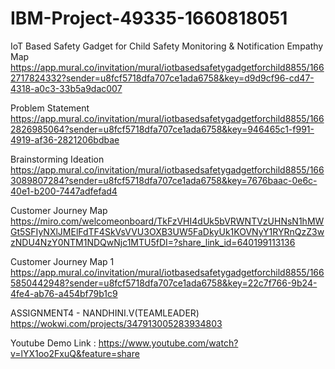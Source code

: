 # IBM-Project-49335-1660818051
IoT Based Safety Gadget for Child Safety Monitoring &amp; Notification
Empathy Map https://app.mural.co/invitation/mural/iotbasedsafetygadgetforchild8855/1662717824332?sender=u8fcf5718dfa707ce1ada6758&key=d9d9cf96-cd47-4318-a0c3-33b5a9dac007

Problem Statement https://app.mural.co/invitation/mural/iotbasedsafetygadgetforchild8855/1662826985064?sender=u8fcf5718dfa707ce1ada6758&key=946465c1-f991-4919-af36-2821206bdbae

Brainstorming Ideation https://app.mural.co/invitation/mural/iotbasedsafetygadgetforchild8855/1663089807284?sender=u8fcf5718dfa707ce1ada6758&key=7676baac-0e6c-40e1-b200-7447adfefad4

Customer Journey Map https://miro.com/welcomeonboard/TkFzVHI4dUk5bVRWNTVzUHNsN1hMWGt5SFIyNXlJMElFdTF4SkVsVVU3OXB3UW5FaDkyUk1KOVNyY1RYRnQzZ3wzNDU4NzY0NTM1NDQwNjc1MTU5fDI=?share_link_id=640199113136

Customer Journey Map 1 
https://app.mural.co/invitation/mural/iotbasedsafetygadgetforchild8855/1665850442948?sender=u8fcf5718dfa707ce1ada6758&key=22c7f766-9b24-4fe4-ab76-a454bf79b1c9


ASSIGNMENT4 - NANDHINI.V(TEAMLEADER) https://wokwi.com/projects/347913005283934803

Youtube Demo Link : https://www.youtube.com/watch?v=lYX1oo2FxuQ&feature=share 
